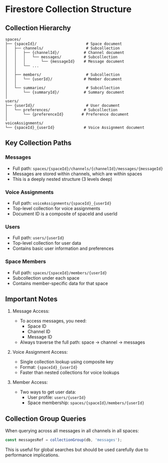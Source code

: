 # Firestore Collection Structure

## Collection Hierarchy

```
spaces/
├── {spaceId}/                      # Space document
│   ├── channels/                   # Subcollection
│   │   ├── {channelId}/           # Channel document
│   │   │   └── messages/          # Subcollection
│   │   │       └── {messageId}    # Message document
│   │   └── ...
│   │
│   ├── members/                    # Subcollection
│   │   └── {userId}/              # Member document
│   │
│   └── summaries/                  # Subcollection
│       └── {summaryId}/           # Summary document
│
users/
├── {userId}/                       # User document
│   └── preferences/               # Subcollection
│       └── {preferenceId}        # Preference document
│
voiceAssignments/
└── {spaceId}_{userId}             # Voice Assignment document
```

## Key Collection Paths

### Messages
- Full path: `spaces/{spaceId}/channels/{channelId}/messages/{messageId}`
- Messages are stored within channels, which are within spaces
- This is a deeply nested structure (3 levels deep)

### Voice Assignments
- Full path: `voiceAssignments/{spaceId}_{userId}`
- Top-level collection for voice assignments
- Document ID is a composite of spaceId and userId

### Users
- Full path: `users/{userId}`
- Top-level collection for user data
- Contains basic user information and preferences

### Space Members
- Full path: `spaces/{spaceId}/members/{userId}`
- Subcollection under each space
- Contains member-specific data for that space

## Important Notes

1. Message Access:
   - To access messages, you need:
     - Space ID
     - Channel ID
     - Message ID
   - Always traverse the full path: space → channel → messages

2. Voice Assignment Access:
   - Single collection lookup using composite key
   - Format: `{spaceId}_{userId}`
   - Faster than nested collections for voice lookups

3. Member Access:
   - Two ways to get user data:
     - User profile: `users/{userId}`
     - Space membership: `spaces/{spaceId}/members/{userId}`

## Collection Group Queries
When querying across all messages in all channels in all spaces:
```typescript
const messagesRef = collectionGroup(db, 'messages');
```

This is useful for global searches but should be used carefully due to performance implications. 